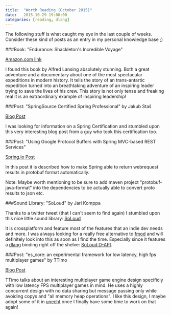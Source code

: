 ```yaml
---
title:  "Worth Reading (October 2015)"
date:   2015-10-29 19:00:00
categories: [reading, dlang]
---
```


The following stuff is what caught my eye in the last couple of weeks. Consider these kind of posts as an entry in my personal knowledge base ;)

###Book: "Endurance: Shackleton's Incredible Voyage"

[Amazon.com link](http://www.amazon.com/Endurance-Shackletons-Incredible-Alfred-Lansing/dp/0465062881)

I found this book by Alfred Lansing absolutely stunning. Both a great adventure and a documentary about one of the most spectacular expeditions in modern history. It tells the story of an trans-antartic expedition turned into an breathtaking adventure of an inspiring leader trying to save the lives of his crew. This story is not only tense and freaking real it is an extraordinary example of inspiring leadership!

###Post: "SpringSource Certified Spring Professional" by Jakub Staš

[Blog Post](http://jakubstas.com/springsource-certified-spring-professional)

I was looking for information on a Spring Certification and stumbled upon this very interesting blog post from a guy who took this certification too.

###Post: "Using Google Protocol Buffers with Spring MVC-based REST Services"

[Spring.io Post](https://spring.io/blog/2015/03/22/using-google-protocol-buffers-with-spring-mvc-based-rest-services)

In this post it is described how to make Spring able to return webrequest results in protobuf format automatically.

Note: Maybe worth mentioning to be sure to add maven project "protobuf-java-format" into the dependencies to be actually able to convert proto results to json etc.

###Sound Library: "SoLoud" by Jari Komppa

Thanks to a twitter tweet (that I can't seem to find again) I stumbled upon this nice little sound library: 
[SoLoud](http://sol.gfxile.net/soloud/index.html)

It is crossplatform and feature most of the features that an indie dev needs and more. I was always looking for a really free alternative to [fmod](http://www.fmod.org/) and will definitely look into this as soon as I find the time. Especially since it features a [dlang](http://dlang.org/) binding right off the shelve: [SoLoud D-API](http://sol.gfxile.net/soloud/d_api.html).

###Post: "es_core: an experimental framework for low latency, high fps multiplayer games" by TTimo

[Blog Post](http://ttimo.typepad.com/blog/2013/05/es_core-an-experimental-framework-for-low-latency-high-fps-multiplayer-games.html)

TTimo talks about an interesting multiplayer game engine design specificly with low latency FPS multiplayer games in mind. He uses a highly concurrent design with no data sharing but message passing only while avoiding copys and "all memory heap operations". I like this design, I maybe adopt some of it in [unecht](https://github.com/Extrawurst/unecht) once I finally have some time to work on that again!
